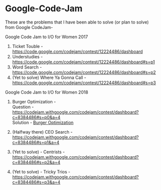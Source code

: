 # Google-Code-Jam
These are the problems that I have been able to solve (or plan to solve) from Google CodeJam- 

Google Code Jam to I/O for Women 2017
1. Ticket Touble - https://code.google.com/codejam/contest/12224486/dashboard
2. Understudies - https://code.google.com/codejam/contest/12224486/dashboard#s=p1
3. Word Search - https://code.google.com/codejam/contest/12224486/dashboard#s=p2
4. (Yet to solve) Where Ya Gonna Call - https://code.google.com/codejam/contest/12224486/dashboard#s=p3

Google Code Jam to I/O for Women 2018
1. Burger Optimization -  
   Question - https://codejam.withgoogle.com/codejam/contest/dashboard?c=8384486#s=p0&a=4  
   Solution - [Burger Optimization](../../tree/master/Burger%20Optimization/BurgerOptimization.java)
    
2. (Halfway there) CEO Search - https://codejam.withgoogle.com/codejam/contest/dashboard?c=8384486#s=p1&a=4
3. (Yet to solve) - Centrists - https://codejam.withgoogle.com/codejam/contest/dashboard?c=8384486#s=p2&a=4
4. (Yet to solve) - Tricky Trios - https://codejam.withgoogle.com/codejam/contest/dashboard?c=8384486#s=p3&a=4
